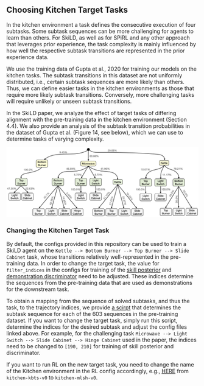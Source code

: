 ## Choosing Kitchen Target Tasks

In the kitchen environment a task defines the consecutive execution of four subtasks. 
Some subtask sequences can be more challenging for agents to learn than others. For SkiLD, as well as for SPiRL and any
other approach that leverages prior experience, the task complexity is mainly influenced by how well the respective
subtask transitions are represented in the prior experience data.

We use the training data of Gupta et al., 2020 for training our models on the kitchen tasks. 
The subtask transitions in this dataset are not uniformly distributed, i.e., certain subtask sequences are more likely
than others. Thus, we can define easier tasks in the kitchen environments as those that require more likely subtask
transitions. Conversely, more challenging tasks will require unlikely or unseen subtask transitions.

In the SkiLD paper, we analyze the effect of target tasks of differing alignment with the pre-training data
in the kitchen environment (Section 4.4). We also provide an analysis of the subtask transition probabilities in the
dataset of Gupta et al. (Figure 14, see below), which we can use to determine tasks of varying complexity.

<a href="https://clvrai.github.io/skild/">
<p align="center">
<img src="docs/resources/kitchen_subtask_distribution.png" width="600">
</p>
</img></a>


### Changing the Kitchen Target Task

By default, the configs provided in this repository can be used to train a SkiLD agent on the 
`Kettle --> Bottom Burner --> Top Burner --> Slide Cabinet` task, whose transitions relatively well-represented in the
pre-training data. In order to change the target task, the value for `filter_indices` in the configs for training 
of the [skill posterior](skild/configs/skill_posterior/kitchen/conf.py#L3) and 
[demonstration discriminator](skild/configs/demo_discriminator/kitchen/conf.py#L35) need to be adjusted. 
These indices determine the sequences from the pre-training data that are used as demonstrations for the downstream task.

To obtain a mapping from the sequence of solved subtasks, and thus the task, to the trajectory indices, we provide 
[a scirpt](skild/data/kitchen/kitchen_subtasks.py) that determines the subtask sequence for each of the 603 sequences in the pre-training dataset. 
If you want to change the target task, simply run this script, determine the indices for the desired subtask and adjust
the config files linked above. For example, for the challenging task 
`Microwave --> Light Switch --> Slide Cabinet --> Hinge Cabinet` used in the paper, the indices need to be changed to
`[190, 210]` for training of skill posterior and discriminator.

If you want to run RL on the new target task, you need to change the name of the Kitchen environment in the RL config 
accordingly, e.g., [HERE](skild/configs/demo_rl/kitchen/conf.py#L185) from `kitchen-kbts-v0` to `kitchen-mlsh-v0`.


